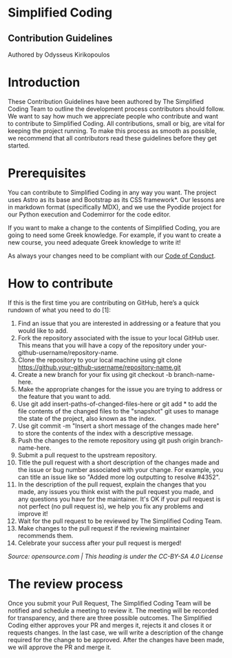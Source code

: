 # Simplified Coding
## Contribution Guidelines
Authored by Odysseus Kirikopoulos

# Introduction
These Contribution Guidelines have been authored by The Simplified Coding Team to outline the development process contributors should follow. We want to say how much we appreciate people who contribute and want to contribute to Simplified Coding. All contributions, small or big, are vital for keeping the project running. To make this process as smooth as possible, we recommend that all contributors read these guidelines before they get started.

# Prerequisites
You can contribute to Simplified Coding in any way you want. The project uses Astro as its base and Bootstrap as its CSS framework*. Our lessons are in markdown format (specifically MDX), and we use the Pyodide project for our Python execution and Codemirror for the code editor. 

If you want to make a change to the contents of Simplified Coding, you are going to need some Greek knowledge. For example, if you want to create a new course, you need adequate Greek knowledge to write it!

As always your changes need to be compliant with our [Code of Conduct](https://github.com/simplified-coding/.github/blob/main/CODE_OF_CONDUCT.md).

# How to contribute
If this is the first time you are contributing on GitHub, here’s a quick rundown of what you need to do [1]:

1. Find an issue that you are interested in addressing or a feature that you would like to add.
2. Fork the repository associated with the issue to your local GitHub user. This means that you will have a copy of the repository under your-github-username/repository-name.
3. Clone the repository to your local machine using git clone https://github.your-github-username/repository-name.git
4. Create a new branch for your fix using git checkout -b branch-name-here.
5. Make the appropriate changes for the issue you are trying to address or the feature that you want to add.
6. Use git add insert-paths-of-changed-files-here or git add * to add the file contents of the changed files to the "snapshot" git uses to manage the state of the project, also known as the index.
7. Use git commit -m "Insert a short message of the changes made here" to store the contents of the index with a descriptive message.
8. Push the changes to the remote repository using git push origin branch-name-here.
9. Submit a pull request to the upstream repository.
10. Title the pull request with a short description of the changes made and the issue or bug number associated with your change. For example, you can title an issue like so "Added more log outputting to resolve #4352".
11. In the description of the pull request, explain the changes that you made, any issues you think exist with the pull request you made, and any questions you have for the maintainer. It's OK if your pull request is not perfect (no pull request is), we help you fix any problems and improve it!
12. Wait for the pull request to be reviewed by The Simplified Coding Team.
13. Make changes to the pull request if the reviewing maintainer recommends them.
14. Celebrate your success after your pull request is merged!

_Source: opensource.com | This heading is under the CC-BY-SA 4.0 License_

# The review process
Once you submit your Pull Request, The Simplified Coding Team will be notified and schedule a meeting to review it. The meeting will be recorded for transparency, and there are three possible outcomes. The Simplified Coding either approves your PR and merges it, rejects it and closes it or requests changes. In the last case, we will write a description of the change required for the change to be approved. After the changes have been made, we will approve the PR and merge it.
